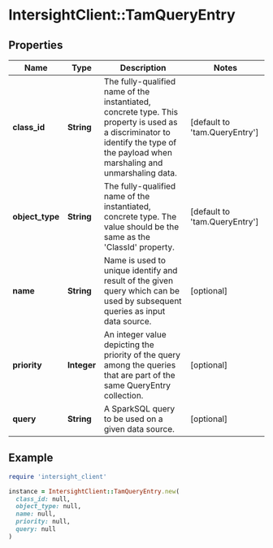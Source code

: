 # IntersightClient::TamQueryEntry

## Properties

| Name | Type | Description | Notes |
| ---- | ---- | ----------- | ----- |
| **class_id** | **String** | The fully-qualified name of the instantiated, concrete type. This property is used as a discriminator to identify the type of the payload when marshaling and unmarshaling data. | [default to &#39;tam.QueryEntry&#39;] |
| **object_type** | **String** | The fully-qualified name of the instantiated, concrete type. The value should be the same as the &#39;ClassId&#39; property. | [default to &#39;tam.QueryEntry&#39;] |
| **name** | **String** | Name is used to unique identify and result of the given query which can be used by subsequent queries as input data source. | [optional] |
| **priority** | **Integer** | An integer value depicting the priority of the query among the queries that are part of the same QueryEntry collection. | [optional] |
| **query** | **String** | A SparkSQL query to be used on a given data source. | [optional] |

## Example

```ruby
require 'intersight_client'

instance = IntersightClient::TamQueryEntry.new(
  class_id: null,
  object_type: null,
  name: null,
  priority: null,
  query: null
)
```

